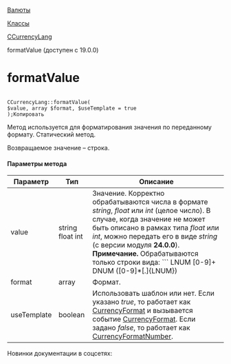 [Валюты](/api_help/currency/index.php)

[Классы](/api_help/currency/developer/index.php)

[CCurrencyLang](/api_help/currency/developer/ccurrencylang/index.php)

formatValue (доступен с 19.0.0)

formatValue
===========

```

CCurrencyLang::formatValue(
$value, array $format, $useTemplate = true
);Копировать
```

Метод используется для форматирования значения по переданному формату. Статический метод.

Возвращаемое значение – строка.

#### Параметры метода

| Параметр | Тип | Описание |
| --- | --- | --- |
| value | string    float   int | Значение. Корректно обрабатываются числа в формате *string*, *float* или *int* (целое число).  В случае, когда значение не может быть описано в рамках типа *float* или *int*, можно передать его в виде *string* (с версии модуля **24.0.0**).    **Примечание.** Обрабатываются только строки вида:    ``` LNUM		[0-9]+ DNUM		([0-9]*[\.]{LNUM}) | ({LNUM}[\.][0-9]*) Копировать ```    Смотрите [документацию](https://www.php.net/manual/ru/language.types.numeric-strings.php) по числовым строкам. Все остальные значения числовых строк будут приведены к *float*.    Например:     ``` $value = '123456789012345678901234567.45'; $currency = 'RUB'; $result = \CCurrencyLang::formatValue( 	$value, 	\CCurrencyLang::GetFormatDescription($currency) ); echo $result; Копировать ```     выведет (рассматриваем формат по умолчанию для русского языка)     ``` 123 456 789 012 345 678 901 234 567.45 ₽ Копировать ``` |
| format | array | Формат. |
| useTemplate | boolean | Использовать шаблон или нет.  Если указано *true*, то работает как [CurrencyFormat](/api_help/currency/functions/currencyformat.php) и вызывается событие [CurrencyFormat](/api_help/currency/events/currencyformat.php). Если задано *false*, то работает как [CurrencyFormatNumber](/api_help/currency/functions/currencyformatnumber.php). |

Новинки документации в соцсетях: